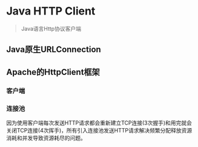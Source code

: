 # Java HTTP Client

> Java语言Http协议客户端


## Java原生URLConnection

## Apache的HttpClient框架

### 客户端





### 连接池
因为使用客户端每次发送HTTP请求都会重新建立TCP连接(3次握手)和用完就会关闭TCP连接(4次挥手)，所有引入连接池发送HTTP请求解决频繁分配释放资源消耗和并发导致资源耗尽的问题。


